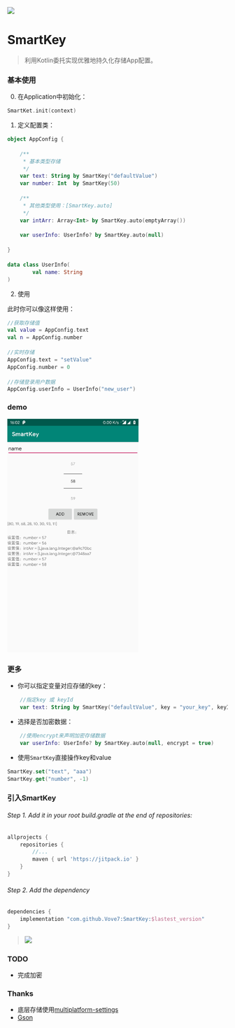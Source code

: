 [![](https://jitpack.io/v/Vove7/SmartKey.svg)](https://jitpack.io/#Vove7/SmartKey)

# SmartKey

> 利用Kotlin委托实现优雅地持久化存储App配置。



### 基本使用

0. 在Application中初始化：

```kotlin
SmartKet.init(context)
```

1. 定义配置类：
```kotlin
object AppConfig {

    /**
     * 基本类型存储
     */
    var text: String by SmartKey("defaultValue")
    var number: Int  by SmartKey(50)

    /**
     * 其他类型使用：[SmartKey.auto]
     */
    var intArr: Array<Int> by SmartKey.auto(emptyArray())

    var userInfo: UserInfo? by SmartKey.auto(null)

}

data class UserInfo(
        val name: String
)
```

2. 使用

此时你可以像这样使用：

```kotlin
//获取存储值
val value = AppConfig.text
val n = AppConfig.number 

//实时存储
AppConfig.text = "setValue"
AppConfig.number = 0

//存储登录用户数据
AppConfig.userInfo = UserInfo("new_user")

```

### demo

<img src="screenshot/Screenshot.jpg" width= "300px" />

### 更多

- 你可以指定变量对应存储的key：
```kotlin
    //指定key 或 keyId
    var text: String by SmartKey("defaultValue", key = "your_key", keyId = R.string.key_text)
```

- 选择是否加密数据：

```kotlin
    //使用encrypt来声明加密存储数据
    var userInfo: UserInfo? by SmartKey.auto(null, encrypt = true)

```

- 使用`SmartKey`直接操作key和value

```kotlin
SmartKey.set("text", "aaa")
SmartKey.get("number", -1)

```

### 引入SmartKey

###### Step 1. Add it in your root build.gradle at the end of repositories:
```groovy
allprojects {
	repositories {
		//...
		maven { url 'https://jitpack.io' }
	}
}
```
###### Step 2. Add the dependency
```groovy
dependencies {
	implementation "com.github.Vove7:SmartKey:$lastest_version"
}
```
> [![](https://jitpack.io/v/Vove7/SmartKey.svg)](https://jitpack.io/#Vove7/SmartKey)

### TODO

- 完成加密


### Thanks

- 底层存储使用[multiplatform-settings](https://github.com/russhwolf/multiplatform-settings)
- [Gson](https://github.com/google/gson)